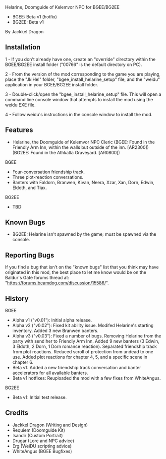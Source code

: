 Helarine, Doomguide of Kelemvor NPC for BGEE/BG2EE
- BGEE: Beta v1 (hotfix)
- BG2EE: Beta v1

By Jackkel Dragon


Installation
----

1 - If you don't already have one, create an "override" directory within the BGEE/BG2EE install folder ("00766" is the default directory on PC).

2 - From the version of the mod corresponding to the game you are playing, place the "JklHel" folder, "bgee_install_helarine_setup" file, and the "weidu" application in your BGEE/BG2EE install folder.

3 - Double-click/open the "bgee_install_helarine_setup" file. This will open a command line console window that attempts to install the mod using the weidu EXE file.

4 - Follow weidu's instructions in the console window to install the mod.

Features
----
- Helarine, the Doomguide of Kelemvor NPC Cleric 
(BGEE: Found in the Friendly Arm Inn, within the walls but outside of the inn. [AR2300])
(BG2EE: Found in the Athkatla Graveyard. [AR0800])

BGEE
- Four-conversation friendship track.
- Three plot-reaction conversations.
- Banters with Faldorn, Branwen, Kivan, Neera, Xzar, Xan, Dorn, Edwin, Eldoth, and Tiax.

BG2EE
- TBD

Known Bugs
----
- BG2EE: Helarine isn't spawned by the game; must be spawned via the console.

Reporting Bugs
----
If you find a bug that isn't on the "known bugs" list that you think may have originated in this mod, the best place to let me know would be on the Baldur's Gate forums thread at: "https://forums.beamdog.com/discussion/15586/".


History
----

BGEE
- Alpha v1 ("v0.01"): Initial alpha release.
- Alpha v2 ("v0.02"): Fixed kit ability issue. Modifed Helarine's starting inventory. Added 3 new Branwen banters.
- Alpha v3 ("v0.03"): Fixed a number of bugs. Removing Helarine from the party with send her to Friendly Arm Inn. Added 9 new banters (3 Edwin, 3 Eldoth, 2 Dorn, 1 Dorn romance reaction). Separated friendship track from plot reactions. Reduced scroll of protection from undead to one use. Added plot reactions for chapter 4, 5, and a specific scene in chapter 6.
- Beta v1: Added a new friendship track conversation and banter accelerators for all available banters.
- Beta v1 hotfixes: Reuploaded the mod with a few fixes from WhiteAngus.

BG2EE
- Beta v1: Initial test release.

Credits
----
- Jackkel Dragon (Writing and Design)
- Requiem (Doomguide Kit)
- Isandir (Custom Portrait)
- Drugar (Lore and NPC advice)
- Erg (WeiDU scripting advice)
- WhiteAngus (BGEE Bugfixes)
